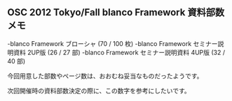 ## OSC 2012 Tokyo/Fall blanco Framework 資料部数メモ

-blanco Framework ブローシャ (70 / 100 枚)
-blanco Framework セミナー説明資料 2UP版 (26 / 27 部)
-blanco Framework セミナー説明資料 4UP版 (32 / 40 部)

今回用意した部数やページ数は、おおむね妥当なものだったようです。

次回開催時の資料部数決定の際に、この数字を参考にしたいです。
